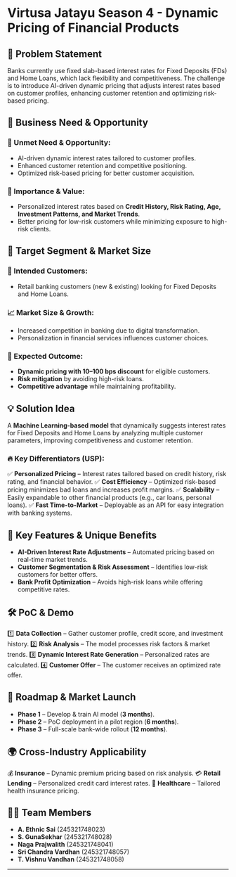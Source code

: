 # Virtusa Jatayu Season 4 - Dynamic Pricing of Financial Products

## 📌 Problem Statement
Banks currently use fixed slab-based interest rates for Fixed Deposits (FDs) and Home Loans, which lack flexibility and competitiveness. The challenge is to introduce AI-driven dynamic pricing that adjusts interest rates based on customer profiles, enhancing customer retention and optimizing risk-based pricing.

## 🚀 Business Need & Opportunity
### 🔹 Unmet Need & Opportunity:
- AI-driven dynamic interest rates tailored to customer profiles.
- Enhanced customer retention and competitive positioning.
- Optimized risk-based pricing for better customer acquisition.

### 🔹 Importance & Value:
- Personalized interest rates based on **Credit History, Risk Rating, Age, Investment Patterns, and Market Trends**.
- Better pricing for low-risk customers while minimizing exposure to high-risk clients.

## 🎯 Target Segment & Market Size
### 👥 Intended Customers:
- Retail banking customers (new & existing) looking for Fixed Deposits and Home Loans.

### 📈 Market Size & Growth:
- Increased competition in banking due to digital transformation.
- Personalization in financial services influences customer choices.

### 🎯 Expected Outcome:
- **Dynamic pricing with 10–100 bps discount** for eligible customers.
- **Risk mitigation** by avoiding high-risk loans.
- **Competitive advantage** while maintaining profitability.

## 💡 Solution Idea
A **Machine Learning-based model** that dynamically suggests interest rates for Fixed Deposits and Home Loans by analyzing multiple customer parameters, improving competitiveness and customer retention.

### 🔥 Key Differentiators (USP):
✅ **Personalized Pricing** – Interest rates tailored based on credit history, risk rating, and financial behavior.
✅ **Cost Efficiency** – Optimized risk-based pricing minimizes bad loans and increases profit margins.
✅ **Scalability** – Easily expandable to other financial products (e.g., car loans, personal loans).
✅ **Fast Time-to-Market** – Deployable as an API for easy integration with banking systems.

## 🎯 Key Features & Unique Benefits
- **AI-Driven Interest Rate Adjustments** – Automated pricing based on real-time market trends.
- **Customer Segmentation & Risk Assessment** – Identifies low-risk customers for better offers.
- **Bank Profit Optimization** – Avoids high-risk loans while offering competitive rates.

## 🛠️ PoC & Demo
1️⃣ **Data Collection** – Gather customer profile, credit score, and investment history.
2️⃣ **Risk Analysis** – The model processes risk factors & market trends.
3️⃣ **Dynamic Interest Rate Generation** – Personalized rates are calculated.
4️⃣ **Customer Offer** – The customer receives an optimized rate offer.

## 📅 Roadmap & Market Launch
- **Phase 1** – Develop & train AI model (**3 months**).
- **Phase 2** – PoC deployment in a pilot region (**6 months**).
- **Phase 3** – Full-scale bank-wide rollout (**12 months**).

## 🌍 Cross-Industry Applicability
💰 **Insurance** – Dynamic premium pricing based on risk analysis.
💳 **Retail Lending** – Personalized credit card interest rates.
🏥 **Healthcare** – Tailored health insurance pricing.

## 👨‍💻 Team Members
- **A. Ethnic Sai** (245321748023)
- **S. GunaSekhar** (245321748028)
- **Naga Prajwalith** (245321748041)
- **Sri Chandra Vardhan** (245321748057)
- **T. Vishnu Vandhan** (245321748058)

---
